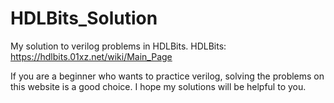 # HDLBits_Solution
My solution to verilog problems in HDLBits.
HDLBits: https://hdlbits.01xz.net/wiki/Main_Page

If you are a beginner who wants to practice verilog, solving the problems on this website is a good choice.
I hope my solutions will be helpful to you.
